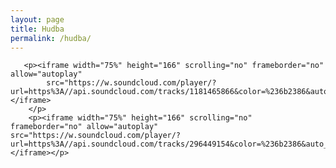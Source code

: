 ```yaml
---
layout: page
title: Hudba
permalink: /hudba/
---
```


       <p><iframe width="75%" height="166" scrolling="no" frameborder="no" allow="autoplay"
            src="https://w.soundcloud.com/player/?url=https%3A//api.soundcloud.com/tracks/1181465866&color=%236b2386&auto_play=false&hide_related=false&show_comments=true&show_user=true&show_reposts=false&show_teaser=true"></iframe>
        </p>
        <p><iframe width="75%" height="166" scrolling="no" frameborder="no" allow="autoplay" src="https://w.soundcloud.com/player/?url=https%3A//api.soundcloud.com/tracks/296449154&color=%236b2386&auto_play=false&hide_related=false&show_comments=true&show_user=true&show_reposts=false&show_teaser=true"></iframe></p>    
